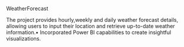 WeatherForecast

The project provides hourly,weekly and daily weather forecast details, allowing users to input their location and retrieve up-to-date weather information.•	Incorporated Power BI capabilities to create insightful visualizations.
